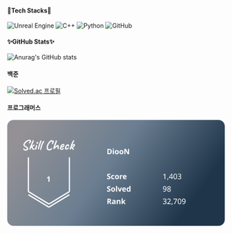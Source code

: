 #### 📖Tech Stacks📖
![Unreal Engine](https://img.shields.io/badge/unrealengine-%23313131.svg?style=for-the-badge&logo=unrealengine&logoColor=white)
![C++](https://img.shields.io/badge/c++-%2300599C.svg?style=for-the-badge&logo=c%2B%2B&logoColor=white)
![Python](https://img.shields.io/badge/python-3670A0?style=for-the-badge&logo=python&logoColor=ffdd54)
![GitHub](https://img.shields.io/badge/github-%23121011.svg?style=for-the-badge&logo=github&logoColor=white)

#### ✨GitHub Stats✨
![Anurag's GitHub stats](https://github-readme-stats.vercel.app/api?username=dioon0000&show_icons=true&theme=gruvbox)
#### 백준
[![Solved.ac
프로필](http://mazassumnida.wtf/api/v2/generate_badge?boj=dioon0000)](https://solved.ac/dioon0000)
#### 프로그래머스
![프로그래머스 프로필](https://raw.githubusercontent.com/dioon0000/PROGRAMMERS-BADGE/master/static/result.svg)

<!--
**dioon0000/dioon0000** is a ✨ _special_ ✨ repository because its `README.md` (this file) appears on your GitHub profile.

Here are some ideas to get you started:

- 🔭 I’m currently working on ...
- 🌱 I’m currently learning ...
- 👯 I’m looking to collaborate on ...
- 🤔 I’m looking for help with ...
- 💬 Ask me about ...
- 📫 How to reach me: ...
- 😄 Pronouns: ...
- ⚡ Fun fact: ...
-->
